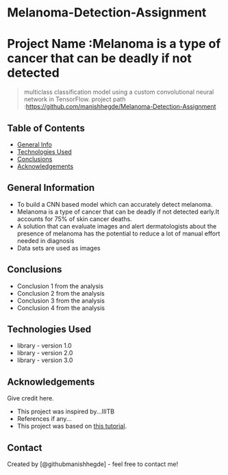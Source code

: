 # Melanoma-Detection-Assignment
# Project Name :Melanoma is a type of cancer that can be deadly if not detected 
> multiclass classification model using a custom convolutional neural network in TensorFlow. 
project path :https://github.com/manishhegde/Melanoma-Detection-Assignment


## Table of Contents
* [General Info](#general-information)
* [Technologies Used](#technologies-used)
* [Conclusions](#conclusions)
* [Acknowledgements](#acknowledgements)

<!-- You can include any other section that is pertinent to your problem -->

## General Information
- To build a CNN based model which can accurately detect melanoma.   
- Melanoma is a type of cancer that can be deadly if not detected early.It accounts for 75% of skin cancer deaths.
- A solution that can evaluate images and alert dermatologists about the presence of melanoma has the potential to reduce a lot of manual effort needed in diagnosis
- Data sets are used as images 



## Conclusions
- Conclusion 1 from the analysis
- Conclusion 2 from the analysis
- Conclusion 3 from the analysis
- Conclusion 4 from the analysis

<!-- You don't have to answer all the questions - just the ones relevant to your project. -->


## Technologies Used
- library - version 1.0
- library - version 2.0
- library - version 3.0

<!-- As the libraries versions keep on changing, it is recommended to mention the version of library used in this project -->


## Acknowledgements
Give credit here.
- This project was inspired by...IIITB
- References if any...
- This project was based on [this tutorial](https://www.example.com).


## Contact
Created by [@githubmanishhegde] - feel free to contact me!


<!-- Optional -->
<!-- ## License -->
<!-- This project is open source and available under the [... License](). -->

